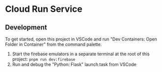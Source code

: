 # Cloud Run Service

## Development

To get started, open this project in VSCode and run "Dev Containers: Open Folder in Container" from the command palette.

1. Start the firebase emulators in a separate terminal at the root of this project: `pnpm run dev:firebase`
1. Run and debug the "Python: Flask" launch task from VSCode
